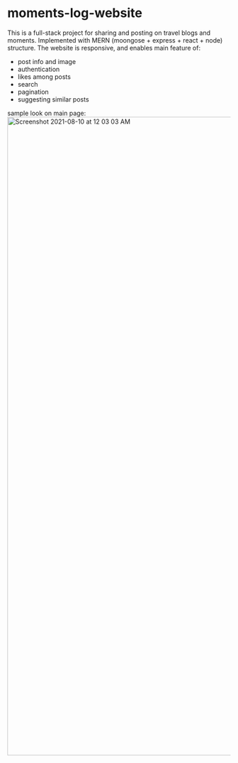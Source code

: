 # moments-log-website

This is a full-stack project for sharing and posting on travel blogs and moments. Implemented with MERN (moongose + express + react + node) structure.
The website is responsive, and enables main feature of:
- post info and image
- authentication
- likes among posts
- search
- pagination
- suggesting similar posts

sample look on main page:
<img width="1438" alt="Screenshot 2021-08-10 at 12 03 03 AM" src="https://user-images.githubusercontent.com/86197091/128737541-d823ff94-6dca-4864-a870-fb826ada02b0.png">
